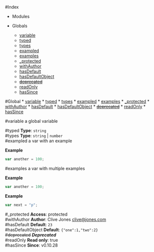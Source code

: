 #Index

* Modules

* Globals
    * [variable](#variable)
    * [typed](#typed)
    * [types](#types)
    * [exampled](#exampled)
    * [examples](#examples)
    * [_protected](#_protected)
    * [withAuthor](#withAuthor)
    * [hasDefault](#hasDefault)
    * [hasDefaultObject](#hasDefaultObject)
    * [~~deprecated~~](#deprecated)
    * [readOnly](#readOnly)
    * [hasSince](#hasSince)

#Global
    * [variable](#variable)
    * [typed](#typed)
    * [types](#types)
    * [exampled](#exampled)
    * [examples](#examples)
    * [_protected](#_protected)
    * [withAuthor](#withAuthor)
    * [hasDefault](#hasDefault)
    * [hasDefaultObject](#hasDefaultObject)
    * [~~deprecated~~](#deprecated)
    * [readOnly](#readOnly)
    * [hasSince](#hasSince)

<a name="variable"></a>
#variable
a global variable

<a name="typed"></a>
#typed
**Type**: `string`  
<a name="types"></a>
#types
**Type**: `string` | `number`  
<a name="exampled"></a>
#exampled
a var with an example

**Example**  
```js
var another = 100;
```

<a name="examples"></a>
#examples
a var with multiple examples

**Example**  
```js
var another = 100;
```

**Example**  
```js
var next = "p";
```

<a name="_protected"></a>
#_protected
**Access**: protected  
<a name="withAuthor"></a>
#withAuthor
**Author**: Clive Jones <clive@jones.com>  
<a name="hasDefault"></a>
#hasDefault
**Default**: `23`  
<a name="hasDefaultObject"></a>
#hasDefaultObject
**Default**: `{"one":1,"two":2}`  
<a name="deprecated"></a>
#~~deprecated~~
***Deprecated***  
<a name="readOnly"></a>
#readOnly
**Read only**: true  
<a name="hasSince"></a>
#hasSince
**Since**: v0.10.28  
